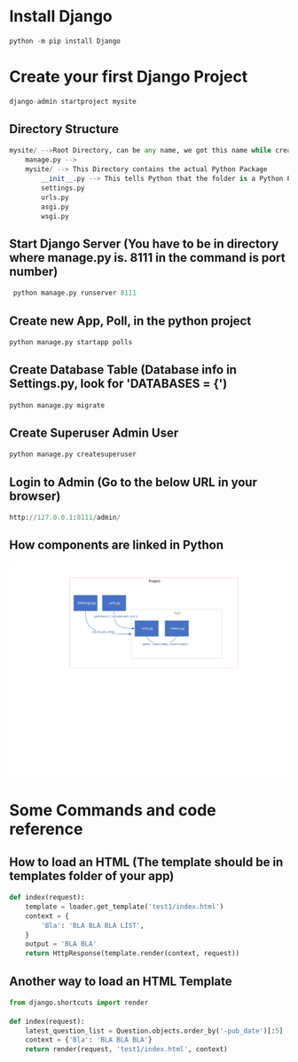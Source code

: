 # Install Django
```python
python -m pip install Django
```

# Create your first Django Project
```python
django-admin startproject mysite
```

## Directory Structure
```python
mysite/ -->Root Directory, can be any name, we got this name while creating project
    manage.py -->
    mysite/ --> This Directory contains the actual Python Package
        __init__.py --> This tells Python that the folder is a Python Package
        settings.py
        urls.py
        asgi.py
        wsgi.py
```

## Start Django Server (You have to be in directory where manage.py is. 8111 in the command is port number)
```python
 python manage.py runserver 8111
```

## Create new App, Poll, in the python project
```python
python manage.py startapp polls
```

## Create Database Table (Database info in Settings.py, look for 'DATABASES = {')
```python
python manage.py migrate
```

## Create Superuser Admin User
```python
python manage.py createsuperuser
```

## Login to Admin (Go to the below URL in your browser)
```python
http://127.0.0.1:8111/admin/
```

## How components are linked in Python

![Semantic description of image](overviewModel.svg "Image Title")


# Some Commands and code reference

## How to load an HTML (The template should be in templates folder of your app)
```python
def index(request):
    template = loader.get_template('test1/index.html')
    context = {
        'Bla': 'BLA BLA BLA LIST',
    }
    output = 'BLA BLA'
    return HttpResponse(template.render(context, request))
```

## Another way to load an HTML Template

```python
from django.shortcuts import render

def index(request):
    latest_question_list = Question.objects.order_by('-pub_date')[:5]
    context = {'Bla': 'BLA BLA BLA'}
    return render(request, 'test1/index.html', context)
```
